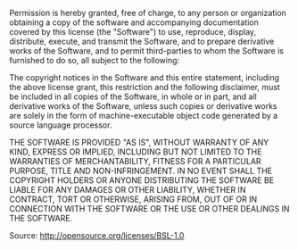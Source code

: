 Permission is hereby granted, free of charge, to any person or organization 
obtaining a copy of the software and accompanying documentation covered by 
this license (the "Software") to use, reproduce, display, distribute, 
execute, and transmit the Software, and to prepare derivative works of the 
Software, and to permit third-parties to whom the Software is furnished to do 
so, all subject to the following:

The copyright notices in the Software and this entire statement, including 
the above license grant, this restriction and the following disclaimer, must 
be included in all copies of the Software, in whole or in part, and all 
derivative works of the Software, unless such copies or derivative works are 
solely in the form of machine-executable object code generated by a source 
language processor.

THE SOFTWARE IS PROVIDED "AS IS", WITHOUT WARRANTY OF ANY KIND, EXPRESS OR 
IMPLIED, INCLUDING BUT NOT LIMITED TO THE WARRANTIES OF MERCHANTABILITY, 
FITNESS FOR A PARTICULAR PURPOSE, TITLE AND NON-INFRINGEMENT. IN NO EVENT 
SHALL THE COPYRIGHT HOLDERS OR ANYONE DISTRIBUTING THE SOFTWARE BE LIABLE FOR 
ANY DAMAGES OR OTHER LIABILITY, WHETHER IN CONTRACT, TORT OR OTHERWISE, 
ARISING FROM, OUT OF OR IN CONNECTION WITH THE SOFTWARE OR THE USE OR OTHER 
DEALINGS IN THE SOFTWARE.

Source: http://opensource.org/licenses/BSL-1.0
